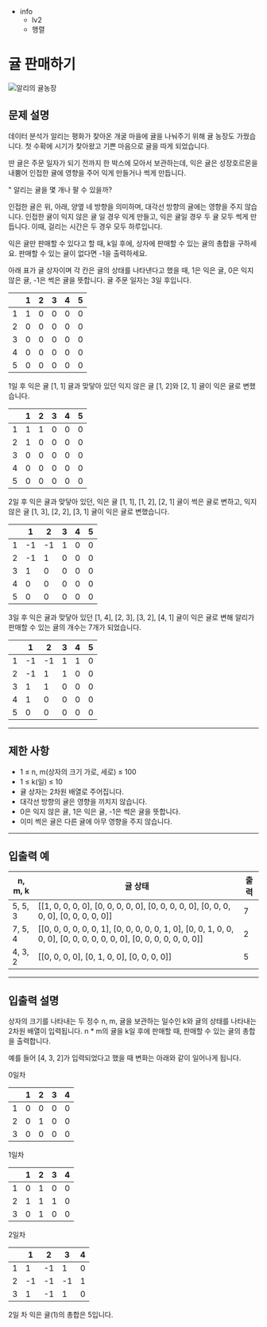 - info
    - lv2
    - 행렬

# 귤 판매하기
![알리의 귤농장](./15-1.webp)

## 문제 설명
데이터 분석가 알리는 평화가 찾아온 개굴 마을에 귤을 나눠주기 위해 귤 농장도 가꿨습니다. 첫 수확에 시기가 찾아왔고 기쁜 마음으로 귤을 따게 되었습니다.

딴 귤은 주문 일자가 되기 전까지 한 박스에 모아서 보관하는데, 익은 귤은 성장호르몬을 내뿜어 인접한 귤에 영향을 주어 익게 만들거나 썩게 만듭니다. 

" 알리는 귤을 몇 개나 팔 수 있을까?

인접한 귤은 위, 아래, 양옆 네 방향을 의미하며, 대각선 방향의 귤에는 영향을 주지 않습니다. 인접한 귤이 익지 않은 귤 일 경우 익게 만들고, 익은 귤일 경우 두 귤 모두 썩게 만듭니다. 이때, 걸리는 시간은 두 경우 모두 하루입니다.

익은 귤만 판매할 수 있다고 할 때, k일 후에, 상자에 판매할 수 있는 귤의 총합을 구하세요. 판매할 수 있는 귤이 없다면 -1을 출력하세요.

아래 표가 귤 상자이며 각 칸은 귤의 상태를 나타낸다고 했을 때, 1은 익은 귤, 0은 익지 않은 귤, -1은 썩은 귤을 뜻합니다. 귤 주문 일자는 3일 후입니다.

|  | 1 | 2 | 3 | 4 | 5 |
| --- | --- | --- | --- | --- | --- |
| 1 | 1 | 0 | 0 | 0 | 0 |
| 2 | 0 | 0 | 0 | 0 | 0 |
| 3 | 0 | 0 | 0 | 0 | 0 |
| 4 | 0 | 0 | 0 | 0 | 0 |
| 5 | 0 | 0 | 0 | 0 | 0 |

1일 후 익은 귤 [1, 1] 귤과 맞닿아 있던 익지 않은 귤 [1, 2]와 [2, 1] 귤이 익은 귤로 변했습니다.

|  | 1 | 2 | 3 | 4 | 5 |
| --- | --- | --- | --- | --- | --- |
| 1 | 1 | 1 | 0 | 0 | 0 |
| 2 | 1 | 0 | 0 | 0 | 0 |
| 3 | 0 | 0 | 0 | 0 | 0 |
| 4 | 0 | 0 | 0 | 0 | 0 |
| 5 | 0 | 0 | 0 | 0 | 0 |

2일 후 익은 귤과 맞닿아 있던, 익은 귤 [1, 1], [1, 2], [2, 1] 귤이 썩은 귤로 변하고, 익지 않은 귤 [1, 3], [2, 2], [3, 1] 귤이 익은 귤로 변했습니다.

|  | 1 | 2 | 3 | 4 | 5 |
| --- | --- | --- | --- | --- | --- |
| 1 | -1 | -1 | 1 | 0 | 0 |
| 2 | -1 | 1 | 0 | 0 | 0 |
| 3 | 1 | 0 | 0 | 0 | 0 |
| 4 | 0 | 0 | 0 | 0 | 0 |
| 5 | 0 | 0 | 0 | 0 | 0 |

3일 후 익은 귤과 맞닿아 있던 [1, 4], [2, 3], [3, 2], [4, 1] 귤이 익은 귤로 변해 알리가 판매할 수 있는 귤의 개수는 7개가 되었습니다.

|  | 1 | 2 | 3 | 4 | 5 |
| --- | --- | --- | --- | --- | --- |
| 1 | -1 | -1 | 1 | 1 | 0 |
| 2 | -1 | 1 | 1 | 0 | 0 |
| 3 | 1 | 1 | 0 | 0 | 0 |
| 4 | 1 | 0 | 0 | 0 | 0 |
| 5 | 0 | 0 | 0 | 0 | 0 |

---

## 제한 사항

- 1 ≤ n, m(상자의 크기 가로, 세로) ≤ 100
- 1 ≤ k(일) ≤ 10
- 귤 상자는 2차원 배열로 주어집니다.
- 대각선 방향의 귤은 영향을 끼치지 않습니다.
- 0은 익지 않은 귤, 1은 익은 귤, -1은 썩은 귤을 뜻합니다.
- 이미 썩은 귤은 다른 귤에 아무 영향을 주지 않습니다.

---

## 입출력 예

| n, m, k | 귤 상태 | 출력 |
| --- | --- | --- |
| 5, 5, 3 | [[1, 0, 0, 0, 0], [0, 0, 0, 0, 0], [0, 0, 0, 0, 0], [0, 0, 0, 0, 0], [0, 0, 0, 0, 0]] | 7 |
| 7, 5, 4 | [[0, 0, 0, 0, 0, 0, 1], [0, 0, 0, 0, 0, 1, 0], [0, 0, 1, 0, 0, 0, 0], [0, 0, 0, 0, 0, 0, 0], [0, 0, 0, 0, 0, 0, 0]] | 2 |
| 4, 3, 2 | [[0, 0, 0, 0], [0, 1, 0, 0], [0, 0, 0, 0]] | 5 |

---

## 입출력 설명

상자의 크기를 나타내는 두 정수 n, m, 귤을 보관하는 일수인 k와 귤의 상태를 나타내는 2차원 배열이 입력됩니다. n * m의 귤을 k일 후에 판매할 때, 판매할 수 있는 귤의 총합을 출력합니다.

예를 들어 [4, 3, 2]가 입력되었다고 했을 때 변화는 아래와 같이 일어나게 됩니다.

0일차

|  | 1 | 2 | 3 | 4 |
| --- | --- | --- | --- | --- |
| 1 | 0 | 0 | 0 | 0 |
| 2 | 0 | 1 | 0 | 0 |
| 3 | 0 | 0 | 0 | 0 |

1일차

|  | 1 | 2 | 3 | 4 |
| --- | --- | --- | --- | --- |
| 1 | 0 | 1 | 0 | 0 |
| 2 | 1 | 1 | 1 | 0 |
| 3 | 0 | 1 | 0 | 0 |

2일차

|  | 1 | 2 | 3 | 4 |
| --- | --- | --- | --- | --- |
| 1 | 1 | -1 | 1 | 0 |
| 2 | -1 | -1 | -1 | 1 |
| 3 | 1 | -1 | 1 | 0 |

2일 차 익은 귤(1)의 총합은 5입니다.
